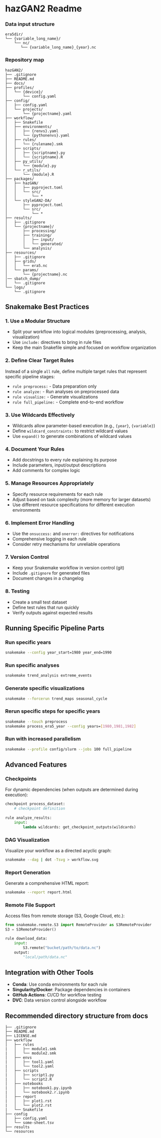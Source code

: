  # hazGAN2 Readme

### Data input structure
```
era5dir/
└── {variable_long_name}/
    └── nc/
       └── {variable_long_name}_{year}.nc
 ```

### Repository map
```
hazGAN2/
├── .gitignore
├── README.md
├── docs/
├── profiles/
│   └── {device}/
│       └── config.yaml
├── config/
│   ├── config.yaml
│   └── projects/
│       └── {projectname}.yaml
├── workflow/
│   ├── Snakefile
│   ├── environments/
│   │   ├── {renvs}.yaml
│   │   └── {pythonenvs}.yaml
│   ├── rules/
│   │   └── {rulename}.smk
│   ├── scripts/
│   │   ├── {scriptname}.py
│   │   └── {scriptname}.R
│   ├── py_utils/
│   │   └── {module}.py
│   └── r_utils/
│       └── {module}.R
├── packages/
│   ├── hazGAN/
│   │   ├── pyproject.toml
│   │   └── src/
│   │       └── *
│   └── styleGAN2-DA/
│       ├── pyproject.toml
│       └── src/
│           └── *
├── results/
│   ├── .gitignore
│   └── {projectname}/
│       ├── processing/
│       ├── training/
│       │   ├── input/
│       │   └── generated/
│       └── analysis/
├── resources/
│   ├── .gitignore
│   ├── grids/
│   │   └── era5.nc
│   └── params/
│       └── {projectname}.nc
│── sbatch_dump/
│   └── .gitignore
└── logs/
    └── .gitignore

```

## Snakemake Best Practices

### 1. Use a Modular Structure

- Split your workflow into logical modules (preprocessing, analysis, visualization)
- Use `include:` directives to bring in rule files
- Keep the main Snakefile simple and focused on workflow organization

### 2. Define Clear Target Rules

Instead of a single `all` rule, define multiple target rules that represent specific pipeline stages:

- `rule preprocess:` - Data preparation only
- `rule analyze:` - Run analyses on preprocessed data
- `rule visualize:` - Generate visualizations
- `rule full_pipeline:` - Complete end-to-end workflow

### 3. Use Wildcards Effectively

- Wildcards allow parameter-based execution (e.g., `{year}`, `{variable}`)
- Define `wildcard_constraints:` to restrict wildcard values
- Use `expand()` to generate combinations of wildcard values

### 4. Document Your Rules

- Add docstrings to every rule explaining its purpose
- Include parameters, input/output descriptions
- Add comments for complex logic

### 5. Manage Resources Appropriately

- Specify resource requirements for each rule
- Adjust based on task complexity (more memory for larger datasets)
- Use different resource specifications for different execution environments

### 6. Implement Error Handling

- Use the `onsuccess:` and `onerror:` directives for notifications
- Comprehensive logging in each rule
- Consider retry mechanisms for unreliable operations

### 7. Version Control

- Keep your Snakemake workflow in version control (git)
- Include `.gitignore` for generated files
- Document changes in a changelog

### 8. Testing

- Create a small test dataset
- Define test rules that run quickly
- Verify outputs against expected results

## Running Specific Pipeline Parts

### Run specific years

```bash
snakemake --config year_start=1980 year_end=1990
```

### Run specific analyses

```bash
snakemake trend_analysis extreme_events
```

### Generate specific visualizations

```bash
snakemake --forcerun trend_maps seasonal_cycle
```

### Rerun specific steps for specific years

```bash
snakemake --touch preprocess
snakemake process_era5_year --config years=[1980,1981,1982]
```

### Run with increased parallelism

```bash
snakemake --profile config/slurm --jobs 100 full_pipeline
```

## Advanced Features

### Checkpoints

For dynamic dependencies (when outputs are determined during execution):

```python
checkpoint process_dataset:
    # checkpoint definition
    
rule analyze_results:
    input:
        lambda wildcards: get_checkpoint_outputs(wildcards)
```

### DAG Visualization

Visualize your workflow as a directed acyclic graph:

```bash
snakemake --dag | dot -Tsvg > workflow.svg
```

### Report Generation

Generate a comprehensive HTML report:

```bash
snakemake --report report.html
```

### Remote File Support

Access files from remote storage (S3, Google Cloud, etc.):

```python
from snakemake.remote.S3 import RemoteProvider as S3RemoteProvider
S3 = S3RemoteProvider()

rule download_data:
    input:
        S3.remote("bucket/path/to/data.nc")
    output:
        "local/path/data.nc"
```

## Integration with Other Tools

- **Conda**: Use conda environments for each rule
- **Singularity/Docker**: Package dependencies in containers
- **GitHub Actions**: CI/CD for workflow testing
- **DVC**: Data version control alongside workflow



## Recommended directory structure from docs
```
├── .gitignore
├── README.md
├── LICENSE.md
├── workflow
│   ├── rules
|   │   ├── module1.smk
|   │   └── module2.smk
│   ├── envs
|   │   ├── tool1.yaml
|   │   └── tool2.yaml
│   ├── scripts
|   │   ├── script1.py
|   │   └── script2.R
│   ├── notebooks
|   │   ├── notebook1.py.ipynb
|   │   └── notebook2.r.ipynb
│   ├── report
|   │   ├── plot1.rst
|   │   └── plot2.rst
|   └── Snakefile
├── config
│   ├── config.yaml
│   └── some-sheet.tsv
├── results
└── resources
```